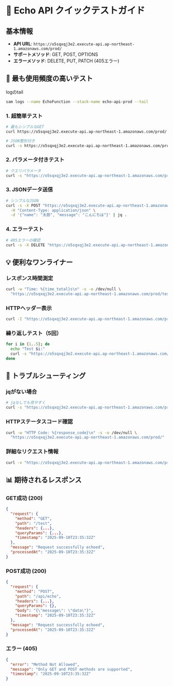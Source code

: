 # 🚀 Echo API クイックテストガイド

## 基本情報
- **API URL**: `https://o5sqxqj3e2.execute-api.ap-northeast-1.amazonaws.com/prod/`
- **サポートメソッド**: GET, POST, OPTIONS
- **エラーメソッド**: DELETE, PUT, PATCH (405エラー)

## 🎯 最も使用頻度の高いテスト

logのtail

```bash
sam logs --name EchoFunction --stack-name echo-api-prod --tail
```

### 1. 超簡単テスト
```bash
# 最もシンプルなGET
curl https://o5sqxqj3e2.execute-api.ap-northeast-1.amazonaws.com/prod/

# JSON整形付き
curl -s https://o5sqxqj3e2.execute-api.ap-northeast-1.amazonaws.com/prod/ | jq .
```

### 2. パラメータ付きテスト
```bash
# クエリパラメータ
curl -s "https://o5sqxqj3e2.execute-api.ap-northeast-1.amazonaws.com/prod/test?name=taro&age=25" | jq .
```

### 3. JSONデータ送信
```bash
# シンプルなJSON
curl -s -X POST "https://o5sqxqj3e2.execute-api.ap-northeast-1.amazonaws.com/prod/api/data" \
  -H "Content-Type: application/json" \
  -d '{"name": "太郎", "message": "こんにちは"}' | jq .
```

### 4. エラーテスト
```bash
# 405エラーの確認
curl -s -X DELETE "https://o5sqxqj3e2.execute-api.ap-northeast-1.amazonaws.com/prod/test" | jq .
```


## 💡 便利なワンライナー

### レスポンス時間測定
```bash
curl -w "Time: %{time_total}s\n" -s -o /dev/null \
  "https://o5sqxqj3e2.execute-api.ap-northeast-1.amazonaws.com/prod/test"
```

### HTTPヘッダー表示
```bash
curl -I "https://o5sqxqj3e2.execute-api.ap-northeast-1.amazonaws.com/prod/"
```

### 繰り返しテスト（5回）
```bash
for i in {1..5}; do
  echo "Test $i:"
  curl -s "https://o5sqxqj3e2.execute-api.ap-northeast-1.amazonaws.com/prod/test" | jq .message
done
```

## 🔧 トラブルシューティング

### jqがない場合
```bash
# jqなしでも見やすく
curl -s "https://o5sqxqj3e2.execute-api.ap-northeast-1.amazonaws.com/prod/" | python -m json.tool
```

### HTTPステータスコード確認
```bash
curl -w "HTTP Code: %{response_code}\n" -s -o /dev/null \
  "https://o5sqxqj3e2.execute-api.ap-northeast-1.amazonaws.com/prod/"
```

### 詳細なリクエスト情報
```bash
curl -v "https://o5sqxqj3e2.execute-api.ap-northeast-1.amazonaws.com/prod/debug" 2>&1 | head -20
```

## 📊 期待されるレスポンス

### GET成功 (200)
```json
{
  "request": {
    "method": "GET",
    "path": "/test",
    "headers": {...},
    "queryParams": {...},
    "timestamp": "2025-09-10T23:35:32Z"
  },
  "message": "Request successfully echoed",
  "processedAt": "2025-09-10T23:35:32Z"
}
```

### POST成功 (200)
```json
{
  "request": {
    "method": "POST",
    "path": "/api/echo",
    "headers": {...},
    "queryParams": {},
    "body": "{\"message\": \"data\"}",
    "timestamp": "2025-09-10T23:35:32Z"
  },
  "message": "Request successfully echoed",
  "processedAt": "2025-09-10T23:35:32Z"
}
```

### エラー (405)
```json
{
  "error": "Method Not Allowed",
  "message": "Only GET and POST methods are supported",
  "timestamp": "2025-09-10T23:35:32Z"
}
```

